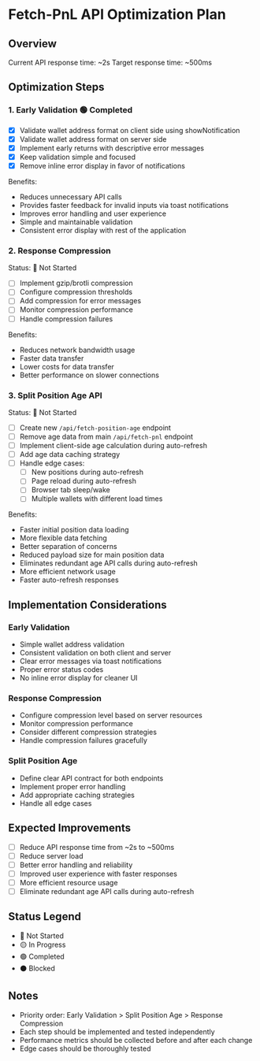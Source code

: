 # Fetch-PnL API Optimization Plan

## Overview
Current API response time: ~2s
Target response time: ~500ms

## Optimization Steps

### 1. Early Validation 🟢 Completed
- [x] Validate wallet address format on client side using showNotification
- [x] Validate wallet address format on server side
- [x] Implement early returns with descriptive error messages
- [x] Keep validation simple and focused
- [x] Remove inline error display in favor of notifications

Benefits:
- Reduces unnecessary API calls
- Provides faster feedback for invalid inputs via toast notifications
- Improves error handling and user experience
- Simple and maintainable validation
- Consistent error display with rest of the application

### 2. Response Compression
Status: 🔴 Not Started
- [ ] Implement gzip/brotli compression
- [ ] Configure compression thresholds
- [ ] Add compression for error messages
- [ ] Monitor compression performance
- [ ] Handle compression failures

Benefits:
- Reduces network bandwidth usage
- Faster data transfer
- Lower costs for data transfer
- Better performance on slower connections

### 3. Split Position Age API
Status: 🔴 Not Started
- [ ] Create new `/api/fetch-position-age` endpoint
- [ ] Remove age data from main `/api/fetch-pnl` endpoint
- [ ] Implement client-side age calculation during auto-refresh
- [ ] Add age data caching strategy
- [ ] Handle edge cases:
  - [ ] New positions during auto-refresh
  - [ ] Page reload during auto-refresh
  - [ ] Browser tab sleep/wake
  - [ ] Multiple wallets with different load times

Benefits:
- Faster initial position data loading
- More flexible data fetching
- Better separation of concerns
- Reduced payload size for main position data
- Eliminates redundant age API calls during auto-refresh
- More efficient network usage
- Faster auto-refresh responses

## Implementation Considerations

### Early Validation
- Simple wallet address validation
- Consistent validation on both client and server
- Clear error messages via toast notifications
- Proper error status codes
- No inline error display for cleaner UI

### Response Compression
- Configure compression level based on server resources
- Monitor compression performance
- Consider different compression strategies
- Handle compression failures gracefully

### Split Position Age
- Define clear API contract for both endpoints
- Implement proper error handling
- Add appropriate caching strategies
- Handle all edge cases

## Expected Improvements
- [ ] Reduce API response time from ~2s to ~500ms
- [ ] Reduce server load
- [ ] Better error handling and reliability
- [ ] Improved user experience with faster responses
- [ ] More efficient resource usage
- [ ] Eliminate redundant age API calls during auto-refresh

## Status Legend
- 🔴 Not Started
- 🟡 In Progress
- 🟢 Completed
- ⚫ Blocked

## Notes
- Priority order: Early Validation > Split Position Age > Response Compression
- Each step should be implemented and tested independently
- Performance metrics should be collected before and after each change
- Edge cases should be thoroughly tested 